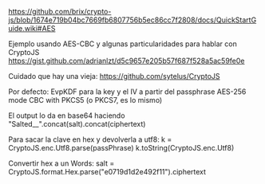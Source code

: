 https://github.com/brix/crypto-js/blob/1674e719b04bc7669fb6807756b5ec86cc7f2808/docs/QuickStartGuide.wiki#AES

Ejemplo usando AES-CBC y algunas particularidades para hablar con CryptoJS
https://gist.github.com/adrianlzt/d5c9657e205b57f687f528a5ac59fe0e


Cuidado que hay una vieja: https://github.com/sytelus/CryptoJS


Por defecto:
EvpKDF para la key y el IV a partir del passphrase
AES-256 mode CBC with PKCS5 (o PKCS7, es lo mismo)

El output lo da en base64 haciendo
"Salted__".concat(salt).concat(ciphertext)



Para sacar la clave en hex y devolverla a utf8:
k = CryptoJS.enc.Utf8.parse(passPhrase)
k.toString(CryptoJS.enc.Utf8)

Convertir hex a un Words:
salt = CryptoJS.format.Hex.parse("e0719d1d2e492f11").ciphertext

